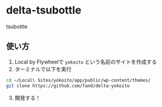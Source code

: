 # delta-tsubottle

tsubottle


## 使い方

1. Local by Flywheelで `yokoito` という名前のサイトを作成する
2. ターミナルで以下を実行
  ```sh
  cd ~/Local\ Sites/yokoito/app/public/wp-content/themes/
  git clone https://github.com/fand/delta-yokoito
  ```
3. 開発する！
